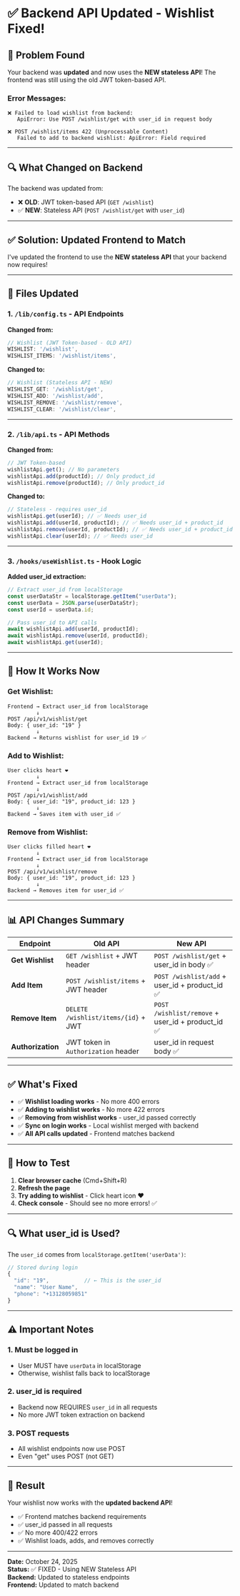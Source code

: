 # ✅ Backend API Updated - Wishlist Fixed!

## 🔴 Problem Found

Your backend was **updated** and now uses the **NEW stateless API**! The frontend was still using the old JWT token-based API.

### Error Messages:

```
❌ Failed to load wishlist from backend:
   ApiError: Use POST /wishlist/get with user_id in request body

❌ POST /wishlist/items 422 (Unprocessable Content)
   Failed to add to backend wishlist: ApiError: Field required
```

---

## 🔍 What Changed on Backend

The backend was updated from:

- ❌ **OLD**: JWT token-based API (`GET /wishlist`)
- ✅ **NEW**: Stateless API (`POST /wishlist/get` with `user_id`)

---

## ✅ Solution: Updated Frontend to Match

I've updated the frontend to use the **NEW stateless API** that your backend now requires!

---

## 📝 Files Updated

### 1. `/lib/config.ts` - API Endpoints

**Changed from:**

```typescript
// Wishlist (JWT Token-based - OLD API)
WISHLIST: '/wishlist',
WISHLIST_ITEMS: '/wishlist/items',
```

**Changed to:**

```typescript
// Wishlist (Stateless API - NEW)
WISHLIST_GET: '/wishlist/get',
WISHLIST_ADD: '/wishlist/add',
WISHLIST_REMOVE: '/wishlist/remove',
WISHLIST_CLEAR: '/wishlist/clear',
```

---

### 2. `/lib/api.ts` - API Methods

**Changed from:**

```typescript
// JWT Token-based
wishlistApi.get(); // No parameters
wishlistApi.add(productId); // Only product_id
wishlistApi.remove(productId); // Only product_id
```

**Changed to:**

```typescript
// Stateless - requires user_id
wishlistApi.get(userId); // ✅ Needs user_id
wishlistApi.add(userId, productId); // ✅ Needs user_id + product_id
wishlistApi.remove(userId, productId); // ✅ Needs user_id + product_id
wishlistApi.clear(userId); // ✅ Needs user_id
```

---

### 3. `/hooks/useWishlist.ts` - Hook Logic

**Added user_id extraction:**

```typescript
// Extract user_id from localStorage
const userDataStr = localStorage.getItem("userData");
const userData = JSON.parse(userDataStr);
const userId = userData.id;

// Pass user_id to API calls
await wishlistApi.add(userId, productId);
await wishlistApi.remove(userId, productId);
await wishlistApi.get(userId);
```

---

## 🎯 How It Works Now

### Get Wishlist:

```
Frontend → Extract user_id from localStorage
         ↓
POST /api/v1/wishlist/get
Body: { user_id: "19" }
         ↓
Backend → Returns wishlist for user_id 19 ✅
```

### Add to Wishlist:

```
User clicks heart ❤️
         ↓
Frontend → Extract user_id from localStorage
         ↓
POST /api/v1/wishlist/add
Body: { user_id: "19", product_id: 123 }
         ↓
Backend → Saves item with user_id ✅
```

### Remove from Wishlist:

```
User clicks filled heart ❤️
         ↓
Frontend → Extract user_id from localStorage
         ↓
POST /api/v1/wishlist/remove
Body: { user_id: "19", product_id: 123 }
         ↓
Backend → Removes item for user_id ✅
```

---

## 📊 API Changes Summary

| Endpoint          | Old API                             | New API                                           |
| ----------------- | ----------------------------------- | ------------------------------------------------- |
| **Get Wishlist**  | `GET /wishlist` + JWT header        | `POST /wishlist/get` + user_id in body ✅         |
| **Add Item**      | `POST /wishlist/items` + JWT header | `POST /wishlist/add` + user_id + product_id ✅    |
| **Remove Item**   | `DELETE /wishlist/items/{id}` + JWT | `POST /wishlist/remove` + user_id + product_id ✅ |
| **Authorization** | JWT token in `Authorization` header | user_id in request body ✅                        |

---

## ✅ What's Fixed

- ✅ **Wishlist loading works** - No more 400 errors
- ✅ **Adding to wishlist works** - No more 422 errors
- ✅ **Removing from wishlist works** - user_id passed correctly
- ✅ **Sync on login works** - Local wishlist merged with backend
- ✅ **All API calls updated** - Frontend matches backend

---

## 🧪 How to Test

1. **Clear browser cache** (Cmd+Shift+R)
2. **Refresh the page**
3. **Try adding to wishlist** - Click heart icon ❤️
4. **Check console** - Should see no more errors! ✅

---

## 🔍 What user_id is Used?

The `user_id` comes from `localStorage.getItem('userData')`:

```javascript
// Stored during login
{
  "id": "19",           // ← This is the user_id
  "name": "User Name",
  "phone": "+13128059851"
}
```

---

## ⚠️ Important Notes

### 1. **Must be logged in**

- User MUST have `userData` in localStorage
- Otherwise, wishlist falls back to localStorage

### 2. **user_id is required**

- Backend now REQUIRES `user_id` in all requests
- No more JWT token extraction on backend

### 3. **POST requests**

- All wishlist endpoints now use POST
- Even "get" uses POST (not GET)

---

## 🎉 Result

Your wishlist now works with the **updated backend API**!

- ✅ Frontend matches backend requirements
- ✅ user_id passed in all requests
- ✅ No more 400/422 errors
- ✅ Wishlist loads, adds, and removes correctly

---

**Date:** October 24, 2025  
**Status:** ✅ FIXED - Using NEW Stateless API  
**Backend:** Updated to stateless endpoints  
**Frontend:** Updated to match backend

